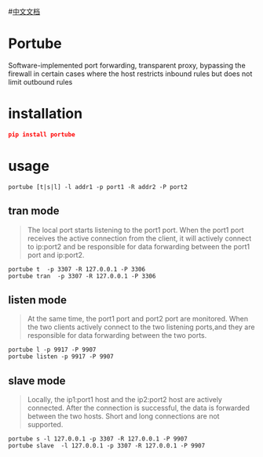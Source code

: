 #[中文文档]()
# Portube
Software-implemented port forwarding, transparent proxy, bypassing the firewall in certain cases where the host restricts inbound rules but does not limit outbound rules

# installation
```json
pip install portube
```

# usage
```
portube [t|s|l] -l addr1 -p port1 -R addr2 -P port2
```
## tran mode
>The local port starts listening to the port1 port. When the port1 port receives the active connection from the client, it will actively connect to ip:port2 and be responsible for data forwarding between the port1 port and ip:port2.
```
portube t  -p 3307 -R 127.0.0.1 -P 3306
portube tran  -p 3307 -R 127.0.0.1 -P 3306
```
## listen mode
>At the same time, the port1 port and port2 port are monitored. When the two clients actively connect to the two listening ports,and they are responsible for data forwarding between the two ports.
```
portube l -p 9917 -P 9907
portube listen -p 9917 -P 9907
```

## slave mode
>Locally, the ip1:port1 host and the ip2:port2 host are actively connected. After the connection is successful, the data is forwarded between the two hosts. Short and long connections are not supported. 
```
portube s -l 127.0.0.1 -p 3307 -R 127.0.0.1 -P 9907
portube slave  -l 127.0.0.1 -p 3307 -R 127.0.0.1 -P 9907
```